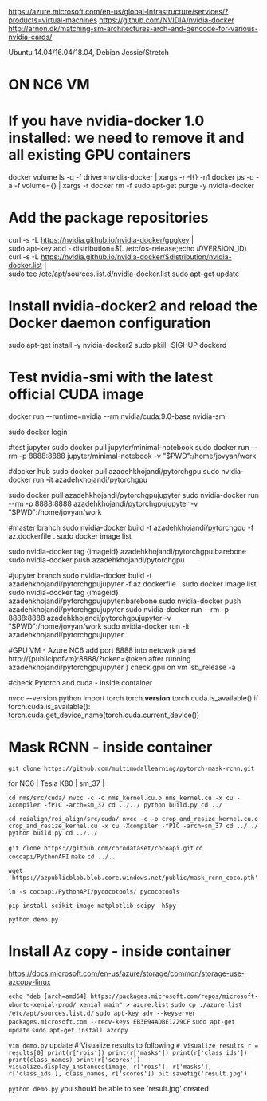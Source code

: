 
https://azure.microsoft.com/en-us/global-infrastructure/services/?products=virtual-machines
https://github.com/NVIDIA/nvidia-docker
http://arnon.dk/matching-sm-architectures-arch-and-gencode-for-various-nvidia-cards/


Ubuntu 14.04/16.04/18.04, Debian Jessie/Stretch
# ON NC6 VM

# If you have nvidia-docker 1.0 installed: we need to remove it and all existing GPU containers
docker volume ls -q -f driver=nvidia-docker | xargs -r -I{} -n1 docker ps -q -a -f volume={} | xargs -r docker rm -f
sudo apt-get purge -y nvidia-docker

# Add the package repositories
curl -s -L https://nvidia.github.io/nvidia-docker/gpgkey | \
  sudo apt-key add -
distribution=$(. /etc/os-release;echo $ID$VERSION_ID)
curl -s -L https://nvidia.github.io/nvidia-docker/$distribution/nvidia-docker.list | \
  sudo tee /etc/apt/sources.list.d/nvidia-docker.list
sudo apt-get update

# Install nvidia-docker2 and reload the Docker daemon configuration
sudo apt-get install -y nvidia-docker2
sudo pkill -SIGHUP dockerd

# Test nvidia-smi with the latest official CUDA image
docker run --runtime=nvidia --rm nvidia/cuda:9.0-base nvidia-smi

sudo docker login

#test jupyter 
sudo docker pull jupyter/minimal-notebook
sudo  docker run --rm -p 8888:8888  jupyter/minimal-notebook  -v "$PWD":/home/jovyan/work


#docker hub
sudo docker pull azadehkhojandi/pytorchgpu
sudo nvidia-docker run -it azadehkhojandi/pytorchgpu

sudo docker pull azadehkhojandi/pytorchgpujupyter
sudo nvidia-docker run --rm -p 8888:8888    azadehkhojandi/pytorchgpujupyter -v "$PWD":/home/jovyan/work



#master branch
sudo nvidia-docker build -t azadehkhojandi/pytorchgpu -f az.dockerfile .
sudo docker image list

sudo nvidia-docker tag {imageid} azadehkhojandi/pytorchgpu:barebone
sudo nvidia-docker push azadehkhojandi/pytorchgpu


#jupyter branch
sudo nvidia-docker build -t azadehkhojandi/pytorchgpujupyter -f az.dockerfile .
sudo docker image list
sudo nvidia-docker tag {imageid} azadehkhojandi/pytorchgpujupyter:barebone
sudo nvidia-docker push azadehkhojandi/pytorchgpujupyter
sudo nvidia-docker run --rm -p 8888:8888    azadehkhojandi/pytorchgpujupyter -v "$PWD":/home/jovyan/work
sudo nvidia-docker run -it azadehkhojandi/pytorchgpujupyter


#GPU VM - Azure NC6 
add port 8888 into netowrk panel
http://{publicipofvm}:8888/?token={token after running azadehkhojandi/pytorchgpujupyter }
check gpu on vm
lsb_release -a



#check Pytorch and cuda - inside container

nvcc --version
python
import  torch
torch.__version__
torch.cuda.is_available()
if torch.cuda.is_available():
  torch.cuda.get_device_name(torch.cuda.current_device())

# Mask RCNN - inside container
`git clone https://github.com/multimodallearning/pytorch-mask-rcnn.git`

for NC6
| Tesla K80 | sm_37 |

`cd nms/src/cuda/
 nvcc -c -o nms_kernel.cu.o nms_kernel.cu -x cu -Xcompiler -fPIC -arch=sm_37
 cd ../../
 python build.py
 cd ../`

 `cd roialign/roi_align/src/cuda/
 nvcc -c -o crop_and_resize_kernel.cu.o crop_and_resize_kernel.cu -x cu -Xcompiler -fPIC -arch=sm_37
 cd ../../
 python build.py
 cd ../../`

`git clone https://github.com/cocodataset/cocoapi.git`
`cd cocoapi/PythonAPI`
`make`
`cd ../..`

 `wget 'https://azpublicblob.blob.core.windows.net/public/mask_rcnn_coco.pth'`

 `ln -s cocoapi/PythonAPI/pycocotools/ pycocotools`

 `pip install scikit-image matplotlib scipy  h5py`

 `python demo.py`

# Install Az copy - inside container
https://docs.microsoft.com/en-us/azure/storage/common/storage-use-azcopy-linux

`echo "deb [arch=amd64] https://packages.microsoft.com/repos/microsoft-ubuntu-xenial-prod/ xenial main" > azure.list`
`sudo cp ./azure.list /etc/apt/sources.list.d/`
`sudo apt-key adv --keyserver packages.microsoft.com --recv-keys EB3E94ADBE1229CF`
`sudo apt-get update`
`sudo apt-get install azcopy`

`vim demo.py`
update # Visualize results to following
`# Visualize results
r = results[0]
print(r['rois'])
print(r['masks'])
print(r['class_ids'])
print(class_names)
print(r['scores'])
visualize.display_instances(image, r['rois'], r['masks'], r['class_ids'],
                            class_names, r['scores'])
plt.savefig('result.jpg')
`

`python demo.py`
you should be able to see 'result.jpg' created 







